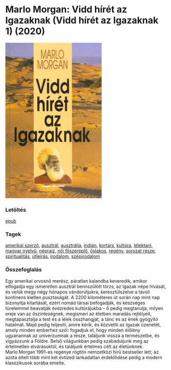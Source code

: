 # <a name="id_1010">Marlo Morgan: Vidd hírét az Igazaknak (Vidd hírét az Igazaknak 1) (2020)</a>
<img src="https://github.com/BercziSandor/calibre_lib/raw/main/libs/main/Marlo%20Morgan/Vidd%20hiret%20az%20Igazaknak%20%281010%29/cover.jpg" alt="cover" width="300"/>

### Letöltés
[epub](https://github.com/BercziSandor/calibre_lib/raw/main/libs/main/Marlo%20Morgan/Vidd%20hiret%20az%20Igazaknak%20%281010%29/Vidd%20hiret%20az%20Igazaknak%20-%20Marlo%20Morgan.epub)

### Tagek
[amerikai szerző](https://github.com/berczisandor/calibre_lib/blob/main/libs/main/_tags/amerikai%20szerz%c5%91.md), [ausztrál](https://github.com/berczisandor/calibre_lib/blob/main/libs/main/_tags/ausztr%c3%a1l.md), [ausztrália](https://github.com/berczisandor/calibre_lib/blob/main/libs/main/_tags/ausztr%c3%a1lia.md), [indián](https://github.com/berczisandor/calibre_lib/blob/main/libs/main/_tags/indi%c3%a1n.md), [kortárs](https://github.com/berczisandor/calibre_lib/blob/main/libs/main/_tags/kort%c3%a1rs.md), [kultúra](https://github.com/berczisandor/calibre_lib/blob/main/libs/main/_tags/kult%c3%bara.md), [lélektani](https://github.com/berczisandor/calibre_lib/blob/main/libs/main/_tags/l%c3%a9lektani.md), [magyar nyelvű](https://github.com/berczisandor/calibre_lib/blob/main/libs/main/_tags/magyar%20nyelv%c5%b1.md), [néprajz](https://github.com/berczisandor/calibre_lib/blob/main/libs/main/_tags/n%c3%a9prajz.md), [női főszereplő](https://github.com/berczisandor/calibre_lib/blob/main/libs/main/_tags/n%c5%91i%20f%c5%91szerepl%c5%91.md), [őslakos](https://github.com/berczisandor/calibre_lib/blob/main/libs/main/_tags/%c5%91slakos.md), [regény](https://github.com/berczisandor/calibre_lib/blob/main/libs/main/_tags/reg%c3%a9ny.md), [sorozat része](https://github.com/berczisandor/calibre_lib/blob/main/libs/main/_tags/sorozat%20r%c3%a9sze.md), [spiritualitás](https://github.com/berczisandor/calibre_lib/blob/main/libs/main/_tags/spiritualit%c3%a1s.md), [útleírás](https://github.com/berczisandor/calibre_lib/blob/main/libs/main/_tags/%c3%batle%c3%adr%c3%a1s.md), [irodalom](https://github.com/berczisandor/calibre_lib/blob/main/libs/main/_tags/irodalom.md), [szépirodalom](https://github.com/berczisandor/calibre_lib/blob/main/libs/main/_tags/sz%c3%a9pirodalom.md)

### Összefoglalás
<div>
<p>Egy ​amerikai orvosnő merész, páratlan kalandba keveredik, amikor elfogadja egy ismeretlen ausztrál bennszülött törzs, az Igazak népe hívását, és velük megy négy hónapos vándorútjukra, keresztülszelve a távoli kontinens kietlen pusztaságát. A 2200 kilométeres út során nap mint nap bizonyítja kitartását, ezért nomád társai befogadják, és készséges türelemmel beavatják évezredes kultúrájukba – ő pedig megtanulja, milyen ereje van az őszinteségnek, megismeri az életben maradás rejtélyeit, megtapasztalja a test és a lélek összhangját, a tánc és az ének gyógyító hatalmát. Majd pedig teljesíti, amire kérik, és közvetíti az Igazak üzenetét, amely minden emberhez szól: fogadjuk el, hogy minden élőlény ugyanannak az univerzumnak a része, találjunk vissza a természetbe, és vigyázzunk a Földre. Belső világunkban pedig szabaduljunk meg az értelmetlen elvárásoktól, és találjunk értelmes célt az életünknek.<br>Marlo Morgan 1991-es regénye rögtön nemzetközi hírű bestseller lett; az azóta eltelt több mint két évtized lankadatlan érdeklődése pedig a modern klasszikusok sorába emelte.</p></div>


